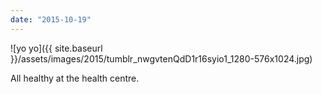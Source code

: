 ```yaml
---
date: "2015-10-19"
---
```


![yo yo]({{ site.baseurl }}/assets/images/2015/tumblr_nwgvtenQdD1r16syio1_1280-576x1024.jpg)

All healthy at the health centre.

